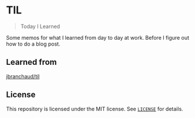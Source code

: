 # TIL

> Today I Learned

Some memos for what I learned from day to day at work. Before I figure out how to do a blog post.

## Learned from

[jbranchaud/til](https://github.com/jbranchaud/til)

## License

This repository is licensed under the MIT license. See [`LICENSE`](./LICENSE) for details.

